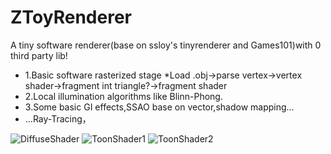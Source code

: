 # ZToyRenderer
A tiny software renderer(base on ssloy's tinyrenderer and Games101)with 0 third party lib!

* 1.Basic software rasterized stage
    *Load .obj->parse vertex->vertex shader->fragment int triangle?->fragment shader
* 2.Local illumination algorithms like Blinn-Phong.
* 3.Some basic GI effects,SSAO base on vector,shadow mapping...
* ...Ray-Tracing，


![DiffuseShader](https://user-images.githubusercontent.com/24364377/161060247-41d4c0af-8f62-44fb-a926-ebf4c366fde7.png "DiffuseShader")
![ToonShader1](https://user-images.githubusercontent.com/24364377/161060344-5a5e9c58-ff34-4a66-ae33-f430b48ff090.png "ToonShader1")
![ToonShader2](https://user-images.githubusercontent.com/24364377/161060393-f454e0cd-ce39-4f85-9496-920bf9995466.png "ToonShader2")

